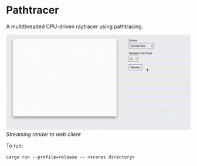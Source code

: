 # Pathtracer

A multithreaded CPU-driven raytracer using pathtracing.

![Screen recording of raytracer server streaming rendered pixels to web client.](raytracer.gif)
*Streaming render to web client*

To run:
```shell
cargo run --profile=release -- <scenes directory>
```

<!--
To configure the renderer, modify `src/config.rs`:
```rs
pub enum Target {
    Image,
    Window,
}

// The width of the image or window
pub const WIDTH: usize = 600;
// The height of the image or window
pub const HEIGHT: usize = 450;
// Use multiple-importance sampling or not.
pub const USE_MIS: bool = true;
// Render to an image or a file
pub const RENDER_TO: Target = Target::Window;
// If rendering to an PPM image, the path for the output PPM file
pub const PPM_FILE: &str = if USE_MIS {
    "with_mis.ppm"
} else {
    "without_mis.ppm"
};
```
-->
